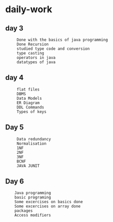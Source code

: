 # daily-work
## day 3
		 Done with the basics of java programming
		 Done Recursion
		 studied type code and conversion
		 type casting
		 operators in java
		 datatypes of java

## day 4
		
		 flat files
	     DBMS
		 Data Models
		 ER Diagram
		 DDL Commands
		 Types of keys
## Day 5

		 Data redundancy
		 Normalisation
		 1NF
		 2NF
		 3NF
		 BCNF
		 JAVA JUNIT

## Day 6
		
		Java programming
		basic programing
		Some excercises on basics done
		Some excercises on array done
		packages 
		Access modifiers
		
